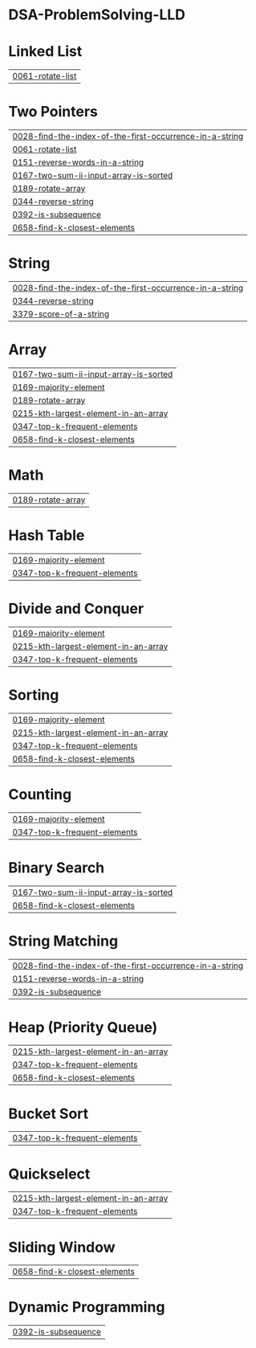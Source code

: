 # DSA-ProblemSolving-LLD


# Linked List
|  |
| ------- |
| [0061-rotate-list](https://github.com/Samarpitgupta/DSA-Problems-LLD/tree/master/0061-rotate-list) |
# Two Pointers
|  |
| ------- |
| [0028-find-the-index-of-the-first-occurrence-in-a-string](https://github.com/Samarpitgupta/DSA-Problems-LLD/tree/master/0028-find-the-index-of-the-first-occurrence-in-a-string) |
| [0061-rotate-list](https://github.com/Samarpitgupta/DSA-Problems-LLD/tree/master/0061-rotate-list) |
| [0151-reverse-words-in-a-string](https://github.com/Samarpitgupta/DSA-Problems-LLD/tree/master/0151-reverse-words-in-a-string) |
| [0167-two-sum-ii-input-array-is-sorted](https://github.com/Samarpitgupta/DSA-Problems-LLD/tree/master/0167-two-sum-ii-input-array-is-sorted) |
| [0189-rotate-array](https://github.com/Samarpitgupta/DSA-Problems-LLD/tree/master/0189-rotate-array) |
| [0344-reverse-string](https://github.com/Samarpitgupta/DSA-Problems-LLD/tree/master/0344-reverse-string) |
| [0392-is-subsequence](https://github.com/Samarpitgupta/DSA-Problems-LLD/tree/master/0392-is-subsequence) |
| [0658-find-k-closest-elements](https://github.com/Samarpitgupta/DSA-Problems-LLD/tree/master/0658-find-k-closest-elements) |
# String
|  |
| ------- |
| [0028-find-the-index-of-the-first-occurrence-in-a-string](https://github.com/Samarpitgupta/DSA-Problems-LLD/tree/master/0028-find-the-index-of-the-first-occurrence-in-a-string) |
| [0344-reverse-string](https://github.com/Samarpitgupta/DSA-Problems-LLD/tree/master/0344-reverse-string) |
| [3379-score-of-a-string](https://github.com/Samarpitgupta/DSA-Problems-LLD/tree/master/3379-score-of-a-string) |
# Array
|  |
| ------- |
| [0167-two-sum-ii-input-array-is-sorted](https://github.com/Samarpitgupta/DSA-Problems-LLD/tree/master/0167-two-sum-ii-input-array-is-sorted) |
| [0169-majority-element](https://github.com/Samarpitgupta/DSA-Problems-LLD/tree/master/0169-majority-element) |
| [0189-rotate-array](https://github.com/Samarpitgupta/DSA-Problems-LLD/tree/master/0189-rotate-array) |
| [0215-kth-largest-element-in-an-array](https://github.com/Samarpitgupta/DSA-Problems-LLD/tree/master/0215-kth-largest-element-in-an-array) |
| [0347-top-k-frequent-elements](https://github.com/Samarpitgupta/DSA-Problems-LLD/tree/master/0347-top-k-frequent-elements) |
| [0658-find-k-closest-elements](https://github.com/Samarpitgupta/DSA-Problems-LLD/tree/master/0658-find-k-closest-elements) |
# Math
|  |
| ------- |
| [0189-rotate-array](https://github.com/Samarpitgupta/DSA-Problems-LLD/tree/master/0189-rotate-array) |
# Hash Table
|  |
| ------- |
| [0169-majority-element](https://github.com/Samarpitgupta/DSA-Problems-LLD/tree/master/0169-majority-element) |
| [0347-top-k-frequent-elements](https://github.com/Samarpitgupta/DSA-Problems-LLD/tree/master/0347-top-k-frequent-elements) |
# Divide and Conquer
|  |
| ------- |
| [0169-majority-element](https://github.com/Samarpitgupta/DSA-Problems-LLD/tree/master/0169-majority-element) |
| [0215-kth-largest-element-in-an-array](https://github.com/Samarpitgupta/DSA-Problems-LLD/tree/master/0215-kth-largest-element-in-an-array) |
| [0347-top-k-frequent-elements](https://github.com/Samarpitgupta/DSA-Problems-LLD/tree/master/0347-top-k-frequent-elements) |
# Sorting
|  |
| ------- |
| [0169-majority-element](https://github.com/Samarpitgupta/DSA-Problems-LLD/tree/master/0169-majority-element) |
| [0215-kth-largest-element-in-an-array](https://github.com/Samarpitgupta/DSA-Problems-LLD/tree/master/0215-kth-largest-element-in-an-array) |
| [0347-top-k-frequent-elements](https://github.com/Samarpitgupta/DSA-Problems-LLD/tree/master/0347-top-k-frequent-elements) |
| [0658-find-k-closest-elements](https://github.com/Samarpitgupta/DSA-Problems-LLD/tree/master/0658-find-k-closest-elements) |
# Counting
|  |
| ------- |
| [0169-majority-element](https://github.com/Samarpitgupta/DSA-Problems-LLD/tree/master/0169-majority-element) |
| [0347-top-k-frequent-elements](https://github.com/Samarpitgupta/DSA-Problems-LLD/tree/master/0347-top-k-frequent-elements) |
# Binary Search
|  |
| ------- |
| [0167-two-sum-ii-input-array-is-sorted](https://github.com/Samarpitgupta/DSA-Problems-LLD/tree/master/0167-two-sum-ii-input-array-is-sorted) |
| [0658-find-k-closest-elements](https://github.com/Samarpitgupta/DSA-Problems-LLD/tree/master/0658-find-k-closest-elements) |
# String Matching
|  |
| ------- |
| [0028-find-the-index-of-the-first-occurrence-in-a-string](https://github.com/Samarpitgupta/DSA-Problems-LLD/tree/master/0028-find-the-index-of-the-first-occurrence-in-a-string) |
| [0151-reverse-words-in-a-string](https://github.com/Samarpitgupta/DSA-Problems-LLD/tree/master/0151-reverse-words-in-a-string) |
| [0392-is-subsequence](https://github.com/Samarpitgupta/DSA-Problems-LLD/tree/master/0392-is-subsequence) |
# Heap (Priority Queue)
|  |
| ------- |
| [0215-kth-largest-element-in-an-array](https://github.com/Samarpitgupta/DSA-Problems-LLD/tree/master/0215-kth-largest-element-in-an-array) |
| [0347-top-k-frequent-elements](https://github.com/Samarpitgupta/DSA-Problems-LLD/tree/master/0347-top-k-frequent-elements) |
| [0658-find-k-closest-elements](https://github.com/Samarpitgupta/DSA-Problems-LLD/tree/master/0658-find-k-closest-elements) |
# Bucket Sort
|  |
| ------- |
| [0347-top-k-frequent-elements](https://github.com/Samarpitgupta/DSA-Problems-LLD/tree/master/0347-top-k-frequent-elements) |
# Quickselect
|  |
| ------- |
| [0215-kth-largest-element-in-an-array](https://github.com/Samarpitgupta/DSA-Problems-LLD/tree/master/0215-kth-largest-element-in-an-array) |
| [0347-top-k-frequent-elements](https://github.com/Samarpitgupta/DSA-Problems-LLD/tree/master/0347-top-k-frequent-elements) |
# Sliding Window
|  |
| ------- |
| [0658-find-k-closest-elements](https://github.com/Samarpitgupta/DSA-Problems-LLD/tree/master/0658-find-k-closest-elements) |
# Dynamic Programming
|  |
| ------- |
| [0392-is-subsequence](https://github.com/Samarpitgupta/DSA-Problems-LLD/tree/master/0392-is-subsequence) |